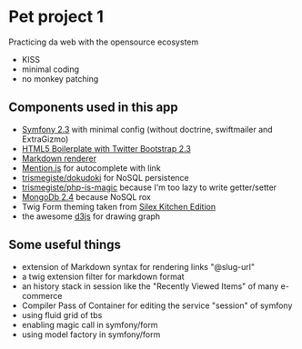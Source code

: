 # Pet project 1

Practicing da web with the opensource ecosystem

 * KISS
 * minimal coding
 * no monkey patching

## Components used in this app

 * [Symfony 2.3](http://symfony.com/) with minimal config (without doctrine, swiftmailer and ExtraGizmo)
 * [HTML5 Boilerplate with Twitter Bootstrap 2.3](http://html5boilerplate.com/)
 * [Markdown renderer](https://github.com/michelf/php-markdown)
 * [Mention.js](https://github.com/jakiestfu/Mention.js) for autocomplete with link
 * [trismegiste/dokudoki](https://github.com/Trismegiste/DokudokiBundle) for NoSQL persistence
 * [trismegiste/php-is-magic](https://github.com/Trismegiste/Php-Is-Magic) because I'm too lazy to write getter/setter
 * [MongoDb 2.4](http://mongodb.com) because NoSQL rox
 * Twig Form theming taken from [Silex Kitchen Edition](https://github.com/lyrixx/Silex-Kitchen-Edition)
 * the awesome [d3js](https://github.com) for drawing graph

## Some useful things

 * extension of Markdown syntax for rendering links "@slug-url"
 * a twig extension filter for markdown format
 * an history stack in session like the "Recently Viewed Items" of many e-commerce
 * Compiler Pass of Container for editing the service "session" of symfony
 * using fluid grid of tbs
 * enabling magic call in symfony/form
 * using model factory in symfony/form